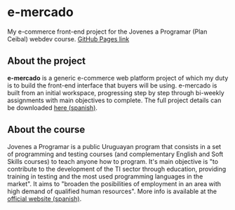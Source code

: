 # e-mercado
My e-commerce front-end project for the Jovenes a Programar (Plan Ceibal) webdev course. [GitHub Pages link](https://xqft.github.io/jap-ecommerce/)

## About the project
**e-mercado** is a generic e-commerce web platform project of which my duty is to build the front-end interface that buyers will be using. e-mercado is built from an initial workspace, progressing step by step through bi-weekly assignments with main objectives to complete. The full project details can be downloaded [here (spanish)](https://xqft.github.io/jap-ecommerce/Letra.pdf).

## About the course
Jovenes a Programar is a public Uruguayan program that consists in a set of programming and testing courses (and complementary English and Soft Skills courses) to teach anyone how to program. It's main objective is "to contribute to the development of the TI sector through education, providing training in testing and the most used programming languages in the market". It aims to "broaden the posibilities of employment in an area with high demand of qualified human resources". More info is available at the [official website (spanish)](https://jovenesaprogramar.edu.uy/).
